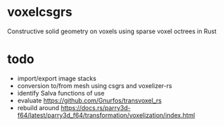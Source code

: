 # voxelcsgrs
Constructive solid geometry on voxels using sparse voxel octrees in Rust

# todo
- import/export image stacks
- conversion to/from mesh using csgrs and voxelizer-rs
- identify Salva functions of use
- evaluate https://github.com/Gnurfos/transvoxel_rs
- rebuild around https://docs.rs/parry3d-f64/latest/parry3d_f64/transformation/voxelization/index.html
